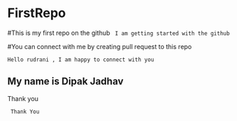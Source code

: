 # FirstRepo

#This is my first repo on the github
` I am getting started with the github`

#You can connect with me by creating pull request to this repo

``Hello rudrani , I am happy to connect with you``
## My name is Dipak Jadhav
Thank you

``` Thank You```
